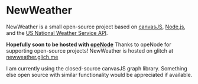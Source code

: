# NewWeather
NewWeather is a small open-source project based on [canvasJS](https://canvasjs.com/), [Node.js](https://nodejs.org/en/), and the [US National Weather Service API](https://www.weather.gov/documentation/services-web-api).

**Hopefully soon to be hosted with [opeNode](https://openode.io)** Thanks to opeNode for supporting open-source projects!
NewWeather is hosted on glitch at [newweather.glich.me](https://newweather.glitch.me/)

I am currently using the closed-source canvasJS graph library.
Something else open source with similar functionality would be appreciated if available.
